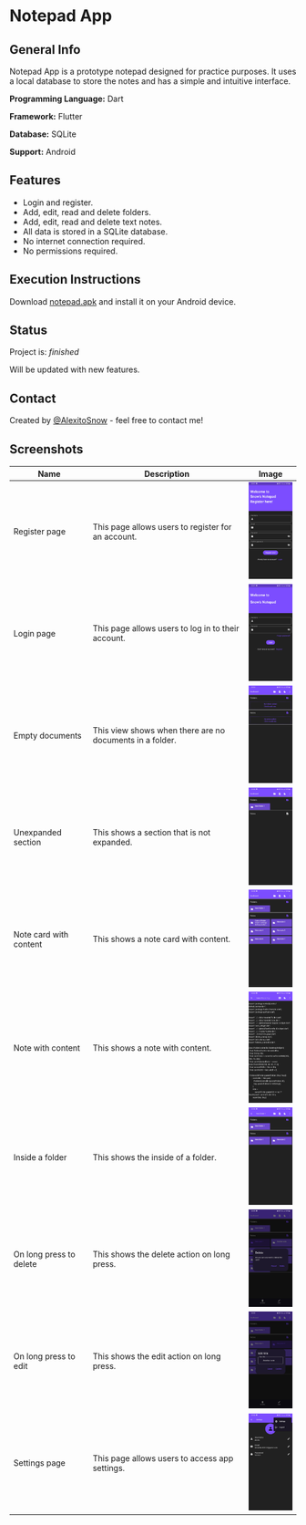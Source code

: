 # Notepad App

## General Info

Notepad App is a prototype notepad designed for practice purposes. It uses a local database to store the notes and has a simple and intuitive interface.

**Programming Language:** Dart

**Framework:** Flutter

**Database:** SQLite

**Support:** Android

## Features

- Login and register.
- Add, edit, read and delete folders.
- Add, edit, read and delete text notes.
- All data is stored in a SQLite database.
- No internet connection required.
- No permissions required.

## Execution Instructions

Download [notepad.apk](https://github.com/AlexitoSnow/SnowNotepad/releases/download/v0.0.0/notepad.apk) and install it on your Android device.

## Status

Project is: _finished_

Will be updated with new features.

## Contact

Created by [@AlexitoSnow](https://www.linkedin.com/in/alexander-nieves/) - feel free to contact me!

## Screenshots
| Name | Description | Image |
|------|-------------|-------|
| Register page | This page allows users to register for an account. | <img src="screenshots/register.jpg" alt="Screenshot of the register page" width="100"/> |
| Login page | This page allows users to log in to their account. | <img src="screenshots/login.jpg" alt="Screenshot of the login page" width="100"/> |
| Empty documents | This view shows when there are no documents in a folder. | <img src="screenshots/emptyDocs.jpg" alt="Screenshot of the empty documents view" width="100"/> |
| Unexpanded section | This shows a section that is not expanded. | <img src="screenshots/unExpandedSection.jpg" alt="Screenshot of an unexpanded section" width="100"/> |
| Note card with content | This shows a note card with content. | <img src="screenshots/aNoteCardWithContent.jpg" alt="Screenshot of a note card with content" width="100"/> |
| Note with content | This shows a note with content. | <img src="screenshots/aNoteWithContent.jpg" alt="Screenshot of a note with content" width="100"/> |
| Inside a folder | This shows the inside of a folder. | <img src="screenshots/insideAFolder.jpg" alt="Screenshot of the inside of a folder" width="100"/> |
| On long press to delete | This shows the delete action on long press. | <img src="screenshots/onLongPressToDelete.jpg" alt="Screenshot of the delete action on long press" width="100"/> |
| On long press to edit | This shows the edit action on long press. | <img src="screenshots/onLongPressToEdit.jpg" alt="Screenshot of the edit action on long press" width="100"/> |
| Settings page | This page allows users to access app settings. | <img src="screenshots/settings.jpg" alt="Screenshot of the settings page" width="100"/> |
